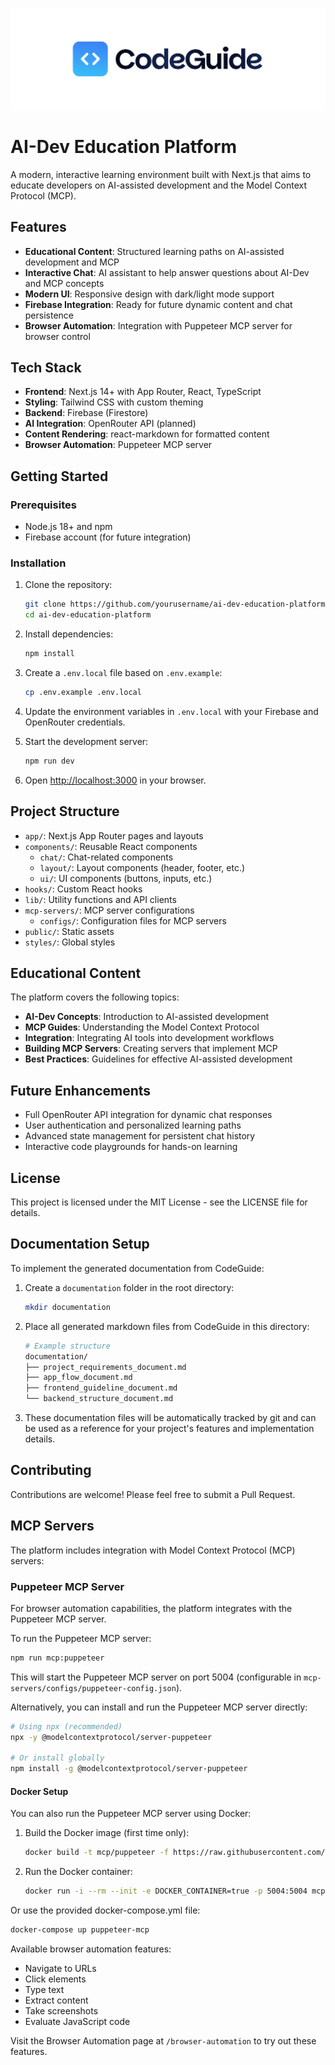 [![CodeGuide](/codeguide-backdrop.svg)](https://codeguide.dev)

# AI-Dev Education Platform

A modern, interactive learning environment built with Next.js that aims to educate developers on AI-assisted development and the Model Context Protocol (MCP).

## Features

- **Educational Content**: Structured learning paths on AI-assisted development and MCP
- **Interactive Chat**: AI assistant to help answer questions about AI-Dev and MCP concepts
- **Modern UI**: Responsive design with dark/light mode support
- **Firebase Integration**: Ready for future dynamic content and chat persistence
- **Browser Automation**: Integration with Puppeteer MCP server for browser control

## Tech Stack

- **Frontend**: Next.js 14+ with App Router, React, TypeScript
- **Styling**: Tailwind CSS with custom theming
- **Backend**: Firebase (Firestore)
- **AI Integration**: OpenRouter API (planned)
- **Content Rendering**: react-markdown for formatted content
- **Browser Automation**: Puppeteer MCP server

## Getting Started

### Prerequisites

- Node.js 18+ and npm
- Firebase account (for future integration)

### Installation

1. Clone the repository:
   ```bash
   git clone https://github.com/yourusername/ai-dev-education-platform.git
   cd ai-dev-education-platform
   ```

2. Install dependencies:
   ```bash
   npm install
   ```

3. Create a `.env.local` file based on `.env.example`:
   ```bash
   cp .env.example .env.local
   ```

4. Update the environment variables in `.env.local` with your Firebase and OpenRouter credentials.

5. Start the development server:
   ```bash
   npm run dev
   ```

6. Open [http://localhost:3000](http://localhost:3000) in your browser.

## Project Structure

- `app/`: Next.js App Router pages and layouts
- `components/`: Reusable React components
  - `chat/`: Chat-related components
  - `layout/`: Layout components (header, footer, etc.)
  - `ui/`: UI components (buttons, inputs, etc.)
- `hooks/`: Custom React hooks
- `lib/`: Utility functions and API clients
- `mcp-servers/`: MCP server configurations
  - `configs/`: Configuration files for MCP servers
- `public/`: Static assets
- `styles/`: Global styles

## Educational Content

The platform covers the following topics:

- **AI-Dev Concepts**: Introduction to AI-assisted development
- **MCP Guides**: Understanding the Model Context Protocol
- **Integration**: Integrating AI tools into development workflows
- **Building MCP Servers**: Creating servers that implement MCP
- **Best Practices**: Guidelines for effective AI-assisted development

## Future Enhancements

- Full OpenRouter API integration for dynamic chat responses
- User authentication and personalized learning paths
- Advanced state management for persistent chat history
- Interactive code playgrounds for hands-on learning

## License

This project is licensed under the MIT License - see the LICENSE file for details.

## Documentation Setup

To implement the generated documentation from CodeGuide:

1. Create a `documentation` folder in the root directory:

   ```bash
   mkdir documentation
   ```

2. Place all generated markdown files from CodeGuide in this directory:

   ```bash
   # Example structure
   documentation/
   ├── project_requirements_document.md
   ├── app_flow_document.md
   ├── frontend_guideline_document.md
   └── backend_structure_document.md
   ```

3. These documentation files will be automatically tracked by git and can be used as a reference for your project's features and implementation details.

## Contributing

Contributions are welcome! Please feel free to submit a Pull Request.

## MCP Servers

The platform includes integration with Model Context Protocol (MCP) servers:

### Puppeteer MCP Server

For browser automation capabilities, the platform integrates with the Puppeteer MCP server.

To run the Puppeteer MCP server:

```bash
npm run mcp:puppeteer
```

This will start the Puppeteer MCP server on port 5004 (configurable in `mcp-servers/configs/puppeteer-config.json`).

Alternatively, you can install and run the Puppeteer MCP server directly:

```bash
# Using npx (recommended)
npx -y @modelcontextprotocol/server-puppeteer

# Or install globally
npm install -g @modelcontextprotocol/server-puppeteer
```

#### Docker Setup

You can also run the Puppeteer MCP server using Docker:

1. Build the Docker image (first time only):
   ```bash
   docker build -t mcp/puppeteer -f https://raw.githubusercontent.com/modelcontextprotocol/servers/main/src/puppeteer/Dockerfile .
   ```

2. Run the Docker container:
   ```bash
   docker run -i --rm --init -e DOCKER_CONTAINER=true -p 5004:5004 mcp/puppeteer
   ```

Or use the provided docker-compose.yml file:
```bash
docker-compose up puppeteer-mcp
```

Available browser automation features:
- Navigate to URLs
- Click elements
- Type text
- Extract content
- Take screenshots
- Evaluate JavaScript code

Visit the Browser Automation page at `/browser-automation` to try out these features.
